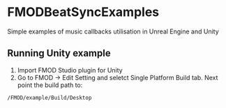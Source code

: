 # FMODBeatSyncExamples

Simple examples of music callbacks utilisation in Unreal Engine and Unity

## Running Unity example

1. Import FMOD Studio plugin for Unity
2. Go to FMOD -> Edit Setting and seletct Single Platform Build tab. Next point the build path to:
```
/FMOD/example/Build/Desktop
```
